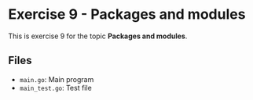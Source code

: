 # Exercise 9 - Packages and modules

This is exercise 9 for the topic **Packages and modules**.

## Files
- `main.go`: Main program
- `main_test.go`: Test file
